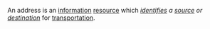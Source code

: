An address is an [information](https://github.com/gcassel/Modular-Organization-Terminology/blob/master/terms/information.md) [resource](https://github.com/gcassel/Modular-Organization-Terminology/blob/master/terms/resource.md) which *[identifies](https://github.com/gcassel/Modular-Organization-Terminology/blob/master/terms/identify.md) a *[source](https://github.com/gcassel/Modular-Organization-Terminology/blob/master/terms/source.md)* or [destination](https://github.com/gcassel/Modular-Organization-Terminology/blob/master/terms/destination.md)* for [transportation](https://github.com/gcassel/Modular-Organization-Terminology/blob/master/terms/transport.md).
